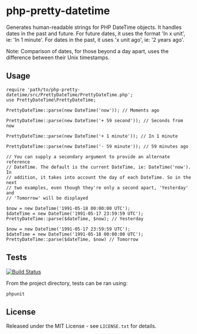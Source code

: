 php-pretty-datetime
===================

Generates human-readable strings for PHP DateTime objects. It handles dates in the past and future. For future dates, it uses the format 'In x unit', ie: 'In 1 minute'. For dates in the past, it uses 'x unit ago', ie: '2 years ago'.

Note: Comparison of dates, for those beyond a day apart, uses the difference between their Unix timestamps.

Usage
-----

    require 'path/to/php-pretty-datetime/src/PrettyDateTime/PrettyDateTime.php';
    use PrettyDateTime\PrettyDateTime;

    PrettyDateTime::parse(new DateTime('now')); // Moments ago

    PrettyDateTime::parse(new DateTime('+ 59 second')); // Seconds from now

    PrettyDateTime::parse(new DateTime('+ 1 minute')); // In 1 minute

    PrettyDateTime::parse(new DateTime('- 59 minute')); // 59 minutes ago

    // You can supply a secondary argument to provide an alternate reference
    // DateTime. The default is the current DateTime, ie: DateTime('now'). In
    // addition, it takes into account the day of each DateTime. So in the next
    // two examples, even though they're only a second apart, 'Yesterday' and
    // 'Tomorrow' will be displayed

    $now = new DateTime('1991-05-18 00:00:00 UTC');
    $dateTime = new DateTime('1991-05-17 23:59:59 UTC');
    PrettyDateTime::parse($dateTime, $now); // Yesterday

    $now = new DateTime('1991-05-17 23:59:59 UTC');
    $dateTime = new DateTime('1991-05-18 00:00:00 UTC');
    PrettyDateTime::parse($dateTime, $now) // Tomorrow

Tests
-----

[![Build Status](https://travis-ci.org/danielstjules/php-pretty-datetime.png)](https://travis-ci.org/danielstjules/php-pretty-datetime)

From the project directory, tests can be ran using:

    phpunit

License
-------

Released under the MIT License - see `LICENSE.txt` for details.
